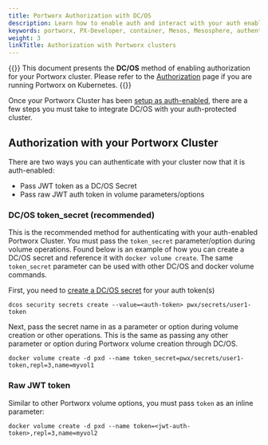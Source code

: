 ```yaml
---
title: Portworx Authorization with DC/OS
description: Learn how to enable auth and interact with your auth enabled Portworx cluster through DC/OS.
keywords: portworx, PX-Developer, container, Mesos, Mesosphere, authentication, authorization, security, DC/OS
weight: 3
linkTitle: Authorization with Portworx clusters
---
```


{{<info>}}
This document presents the **DC/OS** method of enabling authorization for your Portworx cluster. Please refer to the [Authorization](/portworx-install-with-kubernetes/operate-and-maintain-on-kubernetes/authorization/) page if you are running Portworx on Kubernetes.
{{</info>}}

Once your Portworx Cluster has been [setup as auth-enabled](/concepts/authorization/install), there are a few steps you must take to integrate DC/OS with your auth-protected cluster.

## Authorization with your Portworx Cluster
There are two ways you can authenticate with your cluster now that it is auth-enabled:

* Pass JWT token as a DC/OS Secret
* Pass raw JWT auth token in volume parameters/options 

### DC/OS token_secret (recommended)
This is the recommended method for authenticating with your auth-enabled Portworx Cluster. You must pass the `token_secret` parameter/option during volume operations. Found below is an example of how you can create a DC/OS secret and reference it with `docker volume create`. The same `token_secret` parameter can be used with other DC/OS and docker volume commands.

First, you need to [create a DC/OS secret](/key-management/dc-os-secrets/#authenticating-with-portworx-using-dc-os-secrets) for your auth token(s)

```text
dcos security secrets create --value=<auth-token> pwx/secrets/user1-token
```

Next, pass the secret name in as a parameter or option during volume creation or other operations. This is the same as passing any other parameter or option during Portworx volume creation through DC/OS.

```text
docker volume create -d pxd --name token_secret=pwx/secrets/user1-token,repl=3,name=myvol1
```

### Raw JWT token 

Similar to other Portworx volume options, you must pass `token` as an inline parameter:

```text
docker volume create -d pxd --name token=<jwt-auth-token>,repl=3,name=myvol2
```
